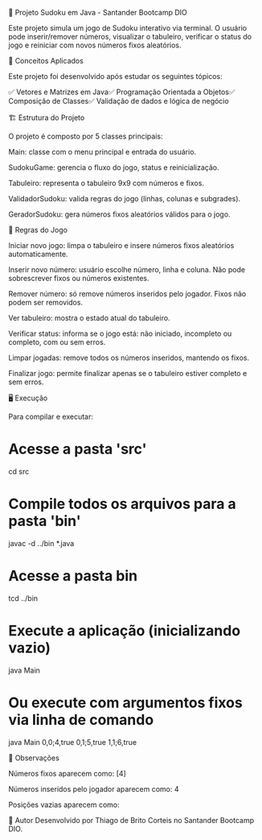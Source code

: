 🧩 Projeto Sudoku em Java - Santander Bootcamp DIO

Este projeto simula um jogo de Sudoku interativo via terminal. O usuário pode inserir/remover números, visualizar o tabuleiro, verificar o status do jogo e reiniciar com novos números fixos aleatórios.

🧠 Conceitos Aplicados

Este projeto foi desenvolvido após estudar os seguintes tópicos:

✅ Vetores e Matrizes em Java✅ Programação Orientada a Objetos✅ Composição de Classes✅ Validação de dados e lógica de negócio

🏗️ Estrutura do Projeto

O projeto é composto por 5 classes principais:

Main: classe com o menu principal e entrada do usuário.

SudokuGame: gerencia o fluxo do jogo, status e reinicialização.

Tabuleiro: representa o tabuleiro 9x9 com números e fixos.

ValidadorSudoku: valida regras do jogo (linhas, colunas e subgrades).

GeradorSudoku: gera números fixos aleatórios válidos para o jogo.

🧾 Regras do Jogo

Iniciar novo jogo: limpa o tabuleiro e insere números fixos aleatórios automaticamente.

Inserir novo número: usuário escolhe número, linha e coluna. Não pode sobrescrever fixos ou números existentes.

Remover número: só remove números inseridos pelo jogador. Fixos não podem ser removidos.

Ver tabuleiro: mostra o estado atual do tabuleiro.

Verificar status: informa se o jogo está: não iniciado, incompleto ou completo, com ou sem erros.

Limpar jogadas: remove todos os números inseridos, mantendo os fixos.

Finalizar jogo: permite finalizar apenas se o tabuleiro estiver completo e sem erros.

🖥️ Execução

Para compilar e executar:

# Acesse a pasta 'src'
cd src

# Compile todos os arquivos para a pasta 'bin'
javac -d ../bin *.java

# Acesse a pasta bin
tcd ../bin

# Execute a aplicação (inicializando vazio)
java Main

# Ou execute com argumentos fixos via linha de comando
java Main 0,0;4,true 0,1;5,true 1,1;6,true

📌 Observações

Números fixos aparecem como: [4]

Números inseridos pelo jogador aparecem como: 4

Posições vazias aparecem como:    

🔖 Autor
Desenvolvido por Thiago de Brito Corteis no Santander Bootcamp DIO.

